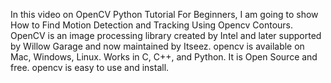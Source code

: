 In this video on OpenCV Python Tutorial For Beginners, I am going to show How to Find Motion Detection and Tracking Using Opencv Contours. OpenCV is an image processing library created by Intel and later supported by Willow Garage and now maintained by Itseez. opencv is available on Mac, Windows, Linux. Works in C, C++, and Python. It is Open Source and free. opencv is easy to use and install.
